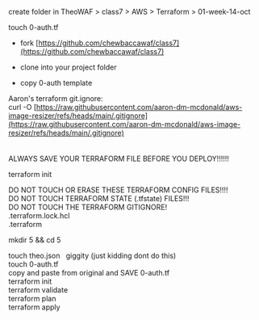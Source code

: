 create folder in TheoWAF > class7 > AWS > Terraform > 01-week-14-oct  
  
touch 0-auth.tf  
  
- fork [https://github.com/chewbaccawaf/class7](https://github.com/chewbaccawaf/class7)  
- clone into your project folder  
  
- copy 0-auth template  
  
Aaron's terraform git.ignore:  
curl -O [https://raw.githubusercontent.com/aaron-dm-mcdonald/aws-image-resizer/refs/heads/main/.gitignore](https://raw.githubusercontent.com/aaron-dm-mcdonald/aws-image-resizer/refs/heads/main/.gitignore)  
           
           
ALWAYS SAVE YOUR TERRAFORM FILE BEFORE YOU DEPLOY!!!!!!  
  
terraform init  
  
DO NOT TOUCH OR ERASE THESE TERRAFORM CONFIG FILES!!!!  
DO NOT TOUCH TERRAFORM STATE (.tfstate) FILES!!!  
DO NOT TOUCH THE TERRAFORM GITIGNORE!  
.terraform.lock.hcl  
.terraform  
  
  
  
mkdir 5 && cd 5  
  
touch theo.json   giggity (just kidding dont do this)  
touch 0-auth.tf  
copy and paste from original and SAVE 0-auth.tf  
terraform init  
terraform validate  
terraform plan  
terraform apply